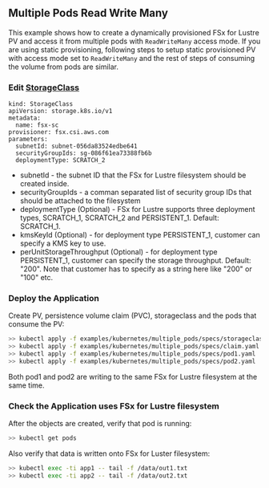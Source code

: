 ## Multiple Pods Read Write Many 
This example shows how to create a dynamically provisioned FSx for Lustre PV and access it from multiple pods with `ReadWriteMany` access mode. If you are using static provisioning, following steps to setup static provisioned PV with access mode set to `ReadWriteMany` and the rest of steps of consuming the volume from pods are similar.

### Edit [StorageClass](./specs/storageclass.yaml)
```
kind: StorageClass
apiVersion: storage.k8s.io/v1
metadata:
  name: fsx-sc
provisioner: fsx.csi.aws.com
parameters:
  subnetId: subnet-056da83524edbe641
  securityGroupIds: sg-086f61ea73388fb6b
  deploymentType: SCRATCH_2
```
* subnetId - the subnet ID that the FSx for Lustre filesystem should be created inside.
* securityGroupIds - a comman separated list of security group IDs that should be attached to the filesystem
* deploymentType (Optional) - FSx for Lustre supports three deployment types, SCRATCH_1, SCRATCH_2 and PERSISTENT_1. Default: SCRATCH_1.
* kmsKeyId (Optional) - for deployment type PERSISTENT_1, customer can specify a KMS key to use.
* perUnitStorageThroughput (Optional) - for deployment type PERSISTENT_1, customer can specify the storage throughput. Default: "200". Note that customer has to specify as a string here like "200" or "100" etc.

### Deploy the Application
Create PV, persistence volume claim (PVC), storageclass and the pods that consume the PV:
```sh
>> kubectl apply -f examples/kubernetes/multiple_pods/specs/storageclass.yaml
>> kubectl apply -f examples/kubernetes/multiple_pods/specs/claim.yaml
>> kubectl apply -f examples/kubernetes/multiple_pods/specs/pod1.yaml
>> kubectl apply -f examples/kubernetes/multiple_pods/specs/pod2.yaml
```

Both pod1 and pod2 are writing to the same FSx for Lustre filesystem at the same time.

### Check the Application uses FSx for Lustre filesystem
After the objects are created, verify that pod is running:

```sh
>> kubectl get pods
```

Also verify that data is written onto FSx for Luster filesystem:

```sh
>> kubectl exec -ti app1 -- tail -f /data/out1.txt
>> kubectl exec -ti app2 -- tail -f /data/out2.txt
```
